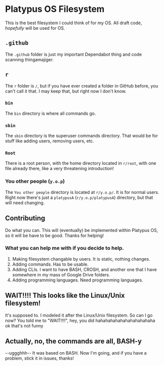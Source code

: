 # Platypus OS Filesystem
This is the best filesystem I could think of for my OS. All draft code, *hopefully* will be used for OS.
## `.github`
The `.github` folder is just my important Dependabot thing and code scanning thingamajiger.
## `r`
The `r` folder is `/`, but if you have ever created a folder in GitHub before, you can't call it that. I may keep that, but right now I don't know.
### `bin`
The `bin` directory is where all commands go.
### `sbin`
The `sbin` directory is the superuser commands directory. That would be for stuff like adding users, removing users, etc.
### `Root`
There is a root person, with the home directory located in `r/root`, with one file already there, like a very threatening introduction!
### You other people (`y.o.p`)
The `You other people` directory is located at `r/y.o.p/`. It is for normal users. Right now there's just a `platypusA` (`r/y.o.p/platypusA`) directory, but that will need changing.
## Contributing
Do what you can. This will (eventually) be implemented within Platypus OS, so it will be have to be good. Thanks for helping!
### What you can help me with if you decide to help.
1. Making filesystem changable by users. It is static, nothing changes.
2. Adding commands. Has to be usable.
3. Adding CLIs. I want to have BASH, CROSH, and another one that I have somewhere in my mass of Google Drive folders.
4. Adding programming languages. Need programming languages.
## WAIT!!!! This looks like the Linux/Unix filesystem!
It's supposed to. I modeled it after the Linux/Unix filesystem. So can I go now? You told me to "WAIT!!!!", hey, you did hahahahahahahahahahahaha ok that's not funny
## Actually, no, the commands are all, BASH-y
--uggghhh-- It was based on BASH. Now I'm going, and if you have a problem, stick it in issues, thanks!
